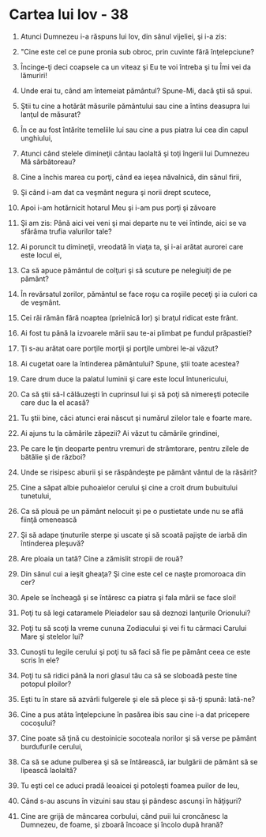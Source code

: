 # Cartea lui Iov - 38

1. Atunci Dumnezeu i-a răspuns lui Iov, din sânul vijeliei, şi i-a zis: 

2. "Cine este cel ce pune pronia sub obroc, prin cuvinte fără înţelepciune? 

3. Încinge-ţi deci coapsele ca un viteaz şi Eu te voi întreba şi tu Îmi vei da lămuriri! 

4. Unde erai tu, când am întemeiat pământul? Spune-Mi, dacă ştii să spui. 

5. Ştii tu cine a hotărât măsurile pământului sau cine a întins deasupra lui lanţul de măsurat? 

6. În ce au fost întărite temeliile lui sau cine a pus piatra lui cea din capul unghiului, 

7. Atunci când stelele dimineţii cântau laolaltă şi toţi îngerii lui Dumnezeu Mă sărbătoreau? 

8. Cine a închis marea cu porţi, când ea ieşea năvalnică, din sânul firii, 

9. Şi când i-am dat ca veşmânt negura şi norii drept scutece, 

10. Apoi i-am hotărnicit hotarul Meu şi i-am pus porţi şi zăvoare 

11. Şi am zis: Până aici vei veni şi mai departe nu te vei întinde, aici se va sfărâma trufia valurilor tale? 

12. Ai poruncit tu dimineţii, vreodată în viaţa ta, şi i-ai arătat aurorei care este locul ei, 

13. Ca să apuce pământul de colţuri şi să scuture pe nelegiuiţi de pe pământ? 

14. În revărsatul zorilor, pământul se face roşu ca roşiile peceţi şi ia culori ca de veşmânt. 

15. Cei răi rămân fără noaptea (prielnică lor) şi braţul ridicat este frânt. 

16. Ai fost tu până la izvoarele mării sau te-ai plimbat pe fundul prăpastiei? 

17. Ţi s-au arătat oare porţile morţii şi porţile umbrei le-ai văzut? 

18. Ai cugetat oare la întinderea pământului? Spune, ştii toate acestea? 

19. Care drum duce la palatul luminii şi care este locul întunericului, 

20. Ca să ştii să-l călăuzeşti în cuprinsul lui şi să poţi să nimereşti potecile care duc la el acasă? 

21. Tu ştii bine, căci atunci erai născut şi numărul zilelor tale e foarte mare. 

22. Ai ajuns tu la cămările zăpezii? Ai văzut tu cămările grindinei, 

23. Pe care le ţin deoparte pentru vremuri de strâmtorare, pentru zilele de bătălie şi de război? 

24. Unde se risipesc aburii şi se răspândeşte pe pământ vântul de la răsărit? 

25. Cine a săpat albie puhoaielor cerului şi cine a croit drum bubuitului tunetului, 

26. Ca să plouă pe un pământ nelocuit şi pe o pustietate unde nu se află fiinţă omenească 

27. Şi să adape ţinuturile sterpe şi uscate şi să scoată pajişte de iarbă din întinderea pleşuvă? 

28. Are ploaia un tată? Cine a zămislit stropii de rouă? 

29. Din sânul cui a ieşit gheaţa? Şi cine este cel ce naşte promoroaca din cer? 

30. Apele se încheagă şi se întăresc ca piatra şi fala mării se face sloi! 

31. Poţi tu să legi cataramele Pleiadelor sau să deznozi lanţurile Orionului? 

32. Poţi tu să scoţi la vreme cununa Zodiacului şi vei fi tu cârmaci Carului Mare şi stelelor lui? 

33. Cunoşti tu legile cerului şi poţi tu să faci să fie pe pământ ceea ce este scris în ele? 

34. Poţi tu să ridici până la nori glasul tău ca să se sloboadă peste tine potopul ploilor? 

35. Eşti tu în stare să azvârli fulgerele şi ele să plece şi să-ţi spună: Iată-ne? 

36. Cine a pus atâta înţelepciune în pasărea ibis sau cine i-a dat pricepere cocoşului? 

37. Cine poate să ţină cu destoinicie socoteala norilor şi să verse pe pământ burdufurile cerului, 

38. Ca să se adune pulberea şi să se întărească, iar bulgării de pământ să se lipească laolaltă? 

39. Tu eşti cel ce aduci pradă leoaicei şi potoleşti foamea puilor de leu, 

40. Când s-au ascuns în vizuini sau stau şi pândesc ascunşi în hăţişuri? 

41. Cine are grijă de mâncarea corbului, când puii lui croncănesc la Dumnezeu, de foame, şi zboară încoace şi încolo după hrană? 

